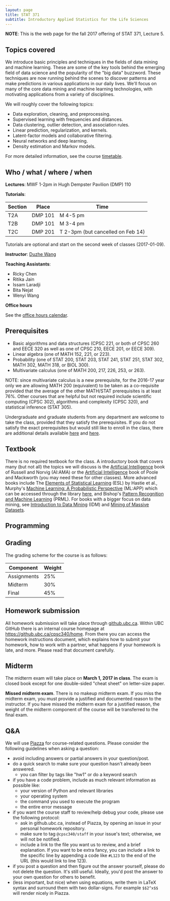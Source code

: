 ```yaml
---
layout: page
title: STAT 371
subtitle: Introductory Applied Statistics for the Life Sciences
---
```


**NOTE**: This is the web page for the fall 2017 offering of STAT 371, Lecture 5.

## Topics covered

We introduce basic principles and techniques in the fields of data mining and machine learning. These are some of the key tools behind the emerging field of data science and the popularity of the "big data" buzzword. These techniques are now running behind the scenes to discover patterns and make predictions in various applications in our daily lives. We'll focus on many of the core data mining and machine learning technologies, with motivating applications from a variety of disciplines.

We will roughly cover the following topics:

- Data exploration, cleaning, and preprocessing.
- Supervised learning with frequencies and distances.
- Data clustering, outlier detection, and association rules.
- Linear prediction, regularization, and kernels.
- Latent-factor models and collaborative filtering.
- Neural networks and deep learning.
- Density estimation and Markov models.

For more detailed information, see the course [timetable](https://dzwang91.github.io/stat371/timetable/).

## Who / what / where / when

**Lectures**: MWF 1-2pm in Hugh Dempster Pavilion (DMP) 110

**Tutorials**:

| Section | Place | Time |
|---------|-------|------|
| T2A     | DMP 101 | M 4-5 pm |
| T2B     | DMP 101 | M 3-4 pm |
| T2C     | DMP 201 | T 2-3pm (but cancelled on Feb 14) |

Tutorials are optional and start on the second week of classes (2017-01-09).  

**Instructor**: [Duzhe Wang](http://pages.cs.wisc.edu/~duzhe/)

**Teaching Assistants**: 

- Ricky Chen
- Ritika Jain
- Issam Laradji
- Bita Nejat
- Wenyi Wang


**Office hours**

See the [office hours calendar](https://dzwang91.github.io/stat371/calendar/).

## Prerequisites

 - Basic algorithms and data structures (CPSC 221, or both of CPSC 260 and EECE 320 as well as one of CPSC 210, EECE 201, or EECE 309).
 - Linear algebra (one of MATH 152, 221, or 223).
 - Probability (one of STAT 200, STAT 203, STAT 241, STAT 251, STAT 302, MATH 302, MATH 318, or BIOL 300).
 - Multivariate calculus (one of MATH 200, 217, 226, 253, or 263).

NOTE: since multivariate calculus is a new prerequisite, for the 2016-17 year only we are allowing MATH 200 (equivalent) to be taken as a co-requisite provided that the average of the other MATH/STAT prerequisites is at least 76%. Other courses that are helpful but not required include scientific computing (CPSC 302), algorithms and complexity (CPSC 320), and statistical inference (STAT 305).

Undergraduate and graduate students from any department are welcome to take the class, provided that they satisfy the prerequisites. If you do not satisfy the exact prerequisites but would still like to enroll in the class, there are additional details available [here](https://www.cs.ubc.ca/~schmidtm/Courses/340_prereqs.pdf) and [here](https://www.cs.ubc.ca/students/grad/registration/grads-outside-cs).




## Textbook
There is no required textbook for the class. A introductory book that covers many (but not all) the topics we will discuss is the [Artificial Intelligence](http://aima.cs.berkeley.edu/) book of Russell and Norvig (AI:AMA) or the [Artificial Intelligence](http://artint.info/html/ArtInt.html) book of Poole and Mackworth (you may need these for other classes). More advanced books include The [Elements of Statistical Learning](http://statweb.stanford.edu/~tibs/ElemStatLearn/) (ESL) by Hastie et al., Murphy's [Machine Learning: A Probabilistic Perspective](http://www.cs.ubc.ca/~murphyk/MLbook/index.html) (ML:APP) which can be accessed through the library [here](http://site.ebrary.com/lib/ubc/docDetail.action?docID=10597102), and Bishop's [Pattern Recognition and Machine Learning](http://research.microsoft.com/en-us/um/people/cmbishop/prml/) (PRML). For books with a bigger focus on data mining, see [Introduction to Data Mining](http://www-users.cs.umn.edu/~kumar/dmbook/index.php) (IDM) and [Mining of Massive Datasets](http://www.mmds.org/).


## Programming 

## Grading
The grading scheme for the course is as follows:

| Component  | Weight  |
|-------------|-----|
| Assignments | 25% |
| Midterm  | 30%
| Final | 45% |

## Homework submission

All homework submission will take place through [github.ubc.ca](https://github.ubc.ca/). Within UBC GitHub there is an internal course homepage at <https://github.ubc.ca/cpsc340/home>. From there you can access the homework instructions document, which explains how to submit your homework, how to work with a partner, what happens if your homework is late, and more. Please read that document carefully.

## Midterm

The midterm exam will take place on **March 1, 2017 in class**. The exam is closed book except for one double-sided "cheat sheet" on letter-size paper.

**Missed midterm exam**. There is no makeup midterm exam. If you miss the midterm exam, you must provide a justified and documented reason to the instructor. If you have missed the midterm exam for a justified reason, the weight of the midterm component of the course will be transferred to the final exam. 




## Q&A
We will use [Piazza](https://piazza.com/ubc.ca/winterterm22016/cpsc340/home) for course-related questions. Please consider the following guidelines when asking a question:

- avoid including answers or partial answers in your question/post.
- do a quick search to make sure your question hasn't already been answered. 
  - you can filter by tags like "hw1" or do a keyword search
- if you have a code problem, include as much relevant information as possible like:
  - your version of Python and relevant libraries
  - your operating system
  - the command you used to execute the program 
  - the entire error message
- if you want the course staff to review/help debug your code, please use the following protocol:
  - ask in github.ubc.ca, instead of Piazza, by opening an issue in your personal homework repository.
  - make sure to tag `@cpsc340/staff` in your issue's text; otherwise, we will not be notified.
  - include a link to the file you want us to review, and a brief explanation. If you want to be extra fancy, you can include a link to the specific line by appending a code like `#L123` to the end of the URL (this would link to line 123). 
- if you post a question and then figure out the answer yourself, please do not delete the question. It's still useful. Ideally, you'd post the answer to your own question for others to benefit.
- (less important, but nice) when using equations, write them in LaTeX syntax and surround them with two dollar-signs. For example `$$2^x$$` will render nicely in Piazza.


